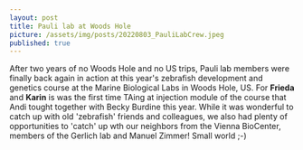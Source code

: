 ```yaml
---
layout: post
title: Pauli lab at Woods Hole
picture: /assets/img/posts/20220803_PauliLabCrew.jpeg
published: true
---
```

After two years of no Woods Hole and no US trips, Pauli lab members were finally back again in action at this year's zebrafish development and genetics course at the Marine Biological Labs in Woods Hole, US.
For **Frieda** and **Karin** is was the first time TAing at injection module of the course that Andi tought together with Becky Burdine this year.
While it was wonderful to catch up with old 'zebrafish' friends and colleagues, we also had plenty of opportunities to 'catch' up wth our neighbors from the Vienna BioCenter, members of the Gerlich lab and Manuel Zimmer! Small world ;-) 
